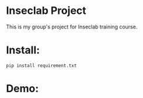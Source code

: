 # Inseclab Project
This is my group's project for Inseclab training course.
# Install:
~~~
pip install requirement.txt
~~~
# Demo:
